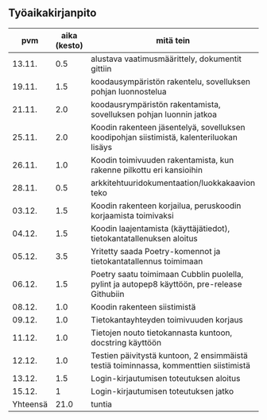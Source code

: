 ## Työaikakirjanpito

|pvm|aika (kesto)|mitä tein|
|------|------|------|
|13.11.|0.5|alustava vaatimusmäärittely, dokumentit gittiin|
|19.11.|1.5|koodausympäristön rakentelu, sovelluksen pohjan luonnostelua|
|21.11.|2.0|koodausrympäristön rakentamista, sovelluksen pohjan luonnin jatkoa|
|25.11.|2.0|Koodin rakenteen jäsentelyä, sovelluksen koodipohjan siistimistä, kalenteriluokan lisäys|
|26.11.|1.0|Koodin toimivuuden rakentamista, kun rakenne pilkottu eri kansioihin|
|28.11.|0.5|arkkitehtuuridokumentaation/luokkakaavion teko|
|03.12.|1.5|Koodin rakenteen korjailua, peruskoodin korjaamista toimivaksi|
|04.12.|1.5|Koodin laajentamista (käyttäjätiedot), tietokantatallenuksen aloitus|
|05.12.|3.5|Yritetty saada Poetry-komennot ja tietokantatallennus toimimaan|
|06.12.|1.5|Poetry saatu toimimaan Cubblin puolella, pylint ja autopep8 käyttöön, pre-release Githubiin|
|08.12.|1.0|Koodin rakenteen siistimistä|
|09.12.|1.0|Tietokantayhteyden toimivuuden korjaus|
|11.12.|1.0|Tietojen nouto tietokannasta kuntoon, docstring käyttöön|
|12.12.|1.0|Testien päivitystä kuntoon, 2 ensimmäistä testiä toiminnassa, kommenttien siistimistä|
|13.12.|1.5|Login-kirjautumisen toteutuksen aloitus|
|15.12.|1|Login-kirjautumisen toteutuksen jatko|
|Yhteensä|21.0|tuntia|
